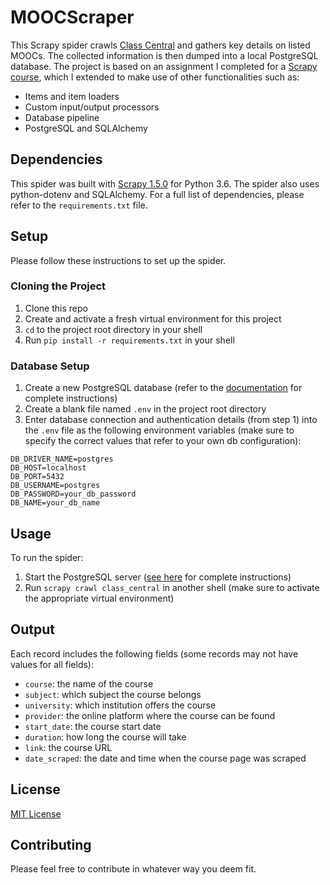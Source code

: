 # MOOCScraper
This Scrapy spider crawls [Class Central](https://www.class-central.com/subjects) and gathers key details on listed MOOCs. The collected information is then dumped into a local PostgreSQL database.
The project is based on an assignment I completed for a [Scrapy course](https://www.udemy.com/scrapy-tutorial-web-scraping-with-python/), which I extended to make use of other functionalities such as:
* Items and item loaders
* Custom input/output processors
* Database pipeline
* PostgreSQL and SQLAlchemy

## Dependencies
This spider was built with [Scrapy 1.5.0](https://scrapy.org/) for Python 3.6. The spider also uses python-dotenv and SQLAlchemy. For a full list of dependencies, please refer to the `requirements.txt` file.

## Setup
Please follow these instructions to set up the spider.

### Cloning the Project
1. Clone this repo
2. Create and activate a fresh virtual environment for this project
3. `cd` to the project root directory in your shell
4. Run `pip install -r requirements.txt` in your shell

### Database Setup
1. Create a new PostgreSQL database (refer to the [documentation](https://www.postgresql.org/docs/) for complete instructions)
2. Create a blank file named `.env` in the project root directory
3. Enter database connection and authentication details (from step 1) into the `.env` file as the following environment variables (make sure to specify the correct values that refer to your own db configuration):

```
DB_DRIVER_NAME=postgres
DB_HOST=localhost
DB_PORT=5432
DB_USERNAME=postgres
DB_PASSWORD=your_db_password
DB_NAME=your_db_name
```

## Usage
To run the spider:
1. Start the PostgreSQL server ([see here](https://www.postgresql.org/docs/9.1/static/server-start.html) for complete instructions)
2. Run `scrapy crawl class_central` in another shell (make sure to activate the appropriate virtual environment)

## Output
Each record includes the following fields (some records may not have values for all fields):
* `course`: the name of the course
* `subject`: which subject the course belongs
* `university`: which institution offers the course
* `provider`: the online platform where the course can be found
* `start_date`: the course start date
* `duration`: how long the course will take
* `link`: the course URL
* `date_scraped`: the date and time when the course page was scraped

## License
[MIT License](https://opensource.org/licenses/MIT)

## Contributing
Please feel free to contribute in whatever way you deem fit.